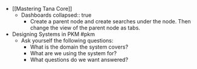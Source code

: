 - [[Mastering Tana Core]]
	- Dashboards
	  collapsed:: true
		- Create a parent node and create searches under the node. Then change the view of the parent node as tabs.
- Designing Systems in PKM #pkm
	- Ask yourself the following questions:
		- What is the domain the system covers?
		- What are we using the system for?
		- What questions do we want answered?